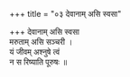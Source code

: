 +++
title = "०३ देवानाम् असि स्वसा"

+++
देवानाम् असि स्वसा  
मरुताम् असि सञ्चरी ।  
यं जीवम् अश्नुषे त्वं  
न स रिष्याति पूरुषः ॥